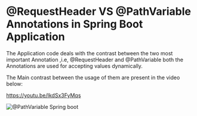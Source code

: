 # @RequestHeader VS @PathVariable Annotations in Spring Boot Application

The Application code deals with the contrast between the two most important Annotation ,i.e, @RequestHeader and @PathVariable both 
the Annotations are used for accepting values dynamically.

The Main contrast between the usage of them are present in the video below:

https://youtu.be/IkdSx3FyMqs

![@PathVariable Spring boot](https://user-images.githubusercontent.com/18212824/123533533-eb8b2200-d733-11eb-9162-365210678103.png)
